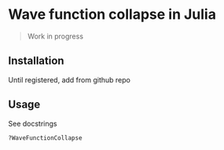 # Wave function collapse in Julia


> Work in progress

## Installation 

Until registered, add from github repo


## Usage

See docstrings

``` julia-repl
?WaveFunctionCollapse
```
